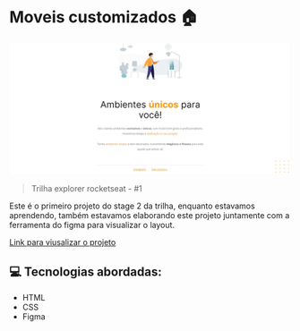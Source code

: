 # Moveis customizados 🏠

<img src=".github/preview-moveis-customizados.jpg" />

> Trilha explorer rocketseat - #1

Este é o primeiro projeto do stage 2 da trilha, enquanto estavamos aprendendo, também estavamos elaborando este projeto juntamente com a ferramenta do figma para visualizar o layout. 

[Link para viusalizar o projeto](https://ericodesenvolvedor.github.io/moveis-customizados/)

## 💻 Tecnologias abordadas: 

- HTML
- CSS
- Figma